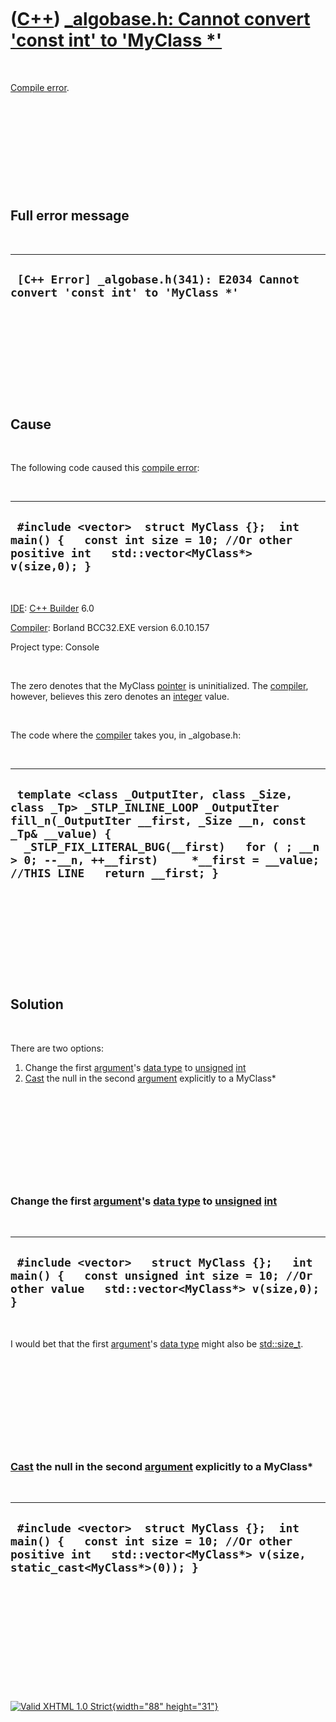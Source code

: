 



 

 

 

 

 

([C++](Cpp.htm)) [\_algobase.h: Cannot convert 'const int' to 'MyClass \*'](CppCompileError_algobaseHcannotConvertConstIntToMyClassPtr.htm)
===========================================================================================================================================

 

[Compile error](CppCompileError.htm).

 

 

 

 

 

Full error message
------------------

 

  ----------------------------------------------------------------------------------
  ` [C++ Error] _algobase.h(341): E2034 Cannot convert 'const int' to 'MyClass *'`
  ----------------------------------------------------------------------------------

 

 

 

 

 

Cause
-----

 

The following code caused this [compile error](CppCompileError.htm):

 

  --------------------------------------------------------------------------------------------------------------------------------------------
  ` #include <vector>  struct MyClass {};  int main() {   const int size = 10; //Or other positive int   std::vector<MyClass*> v(size,0); }`
  --------------------------------------------------------------------------------------------------------------------------------------------

 

[IDE](CppIde.htm): [C++ Builder](CppBuilder.htm) 6.0

[Compiler](CppCompiler.htm): Borland BCC32.EXE version 6.0.10.157

Project type: Console

 

The zero denotes that the MyClass [pointer](CppPointer.htm) is
uninitialized. The [compiler](CppCompiler.htm), however, believes this
zero denotes an [integer](CppInt.htm) value.

 

The code where the [compiler](CppCompiler.htm) takes you, in
\_algobase.h:

 

  ----------------------------------------------------------------------------------------------------------------------------------------------------------------------------------------------------------------------------------------------------------------------------------
  ` template <class _OutputIter, class _Size, class _Tp> _STLP_INLINE_LOOP _OutputIter fill_n(_OutputIter __first, _Size __n, const _Tp& __value) {   _STLP_FIX_LITERAL_BUG(__first)   for ( ; __n > 0; --__n, ++__first)     *__first = __value; //THIS LINE   return __first; }`
  ----------------------------------------------------------------------------------------------------------------------------------------------------------------------------------------------------------------------------------------------------------------------------------

 

 

 

 

 

Solution
--------

 

There are two options:

1.  Change the first [argument](CppArgument.htm)'s [data
    type](CppDataType.htm) to [unsigned](CppUnsigned.htm)
    [int](CppInt.htm)
2.  [Cast](CppCast.htm) the null in the second
    [argument](CppArgument.htm) explicitly to a MyClass\*

 

 

 

 

 

### Change the first [argument](CppArgument.htm)'s [data type](CppDataType.htm) to [unsigned](CppUnsigned.htm) [int](CppInt.htm)

 

  ------------------------------------------------------------------------------------------------------------------------------------------------
  ` #include <vector>   struct MyClass {};   int main() {   const unsigned int size = 10; //Or other value   std::vector<MyClass*> v(size,0); }`
  ------------------------------------------------------------------------------------------------------------------------------------------------

 

I would bet that the first [argument](CppArgument.htm)'s [data
type](CppDataType.htm) might also be [std::size\_t](CppSize_t.htm).

 

 

 

 

 

### [Cast](CppCast.htm) the null in the second [argument](CppArgument.htm) explicitly to a MyClass\*

 

  --------------------------------------------------------------------------------------------------------------------------------------------------------------------
  ` #include <vector>  struct MyClass {};  int main() {   const int size = 10; //Or other positive int   std::vector<MyClass*> v(size, static_cast<MyClass*>(0)); }`
  --------------------------------------------------------------------------------------------------------------------------------------------------------------------

 

 

 

 

 





 

[![Valid XHTML 1.0 Strict](valid-xhtml10.png){width="88"
height="31"}](http://validator.w3.org/check?uri=referer)
